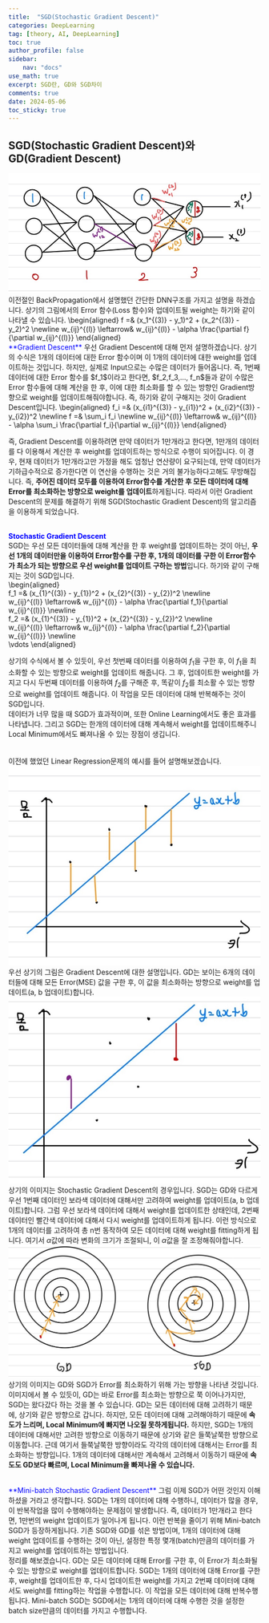 ```yaml
---
title:  "SGD(Stochastic Gradient Descent)"
categories: DeepLearning
tag: [theory, AI, DeepLearning]
toc: true
author_profile: false
sidebar:
    nav: "docs"
use_math: true
excerpt: SGD란, GD와 SGD차이
comments: true
date: 2024-05-06
toc_sticky: true
---
```


## SGD(Stochastic Gradient Descent)와 GD(Gradient Descent)
<img src="../../../assets/images/DeepLearning/2024-05-06-StochasticGradientDescent/DNN 1.jpg" alt="DNN 1" style="zoom:80%;" />    
이전절인 BackPropagation에서 설명했던 간단한 DNN구조를 가지고 설명을 하겠습니다.   
상기의 그림에서의 Error 함수(Loss 함수)와 업데이트될 weight는 하기와 같이 나타낼 수 있습니다.   
\begin{aligned}    
f =& (x_1^{(3)} - y_1)^2 + (x_2^{(3)} - y_2)^2 \newline   
w_{ij}^{(l)} \leftarrow& w_{ij}^{(l)} - \alpha \frac{\partial f}{\partial w_{ij}^{(l)}} 
\end{aligned}   

<br>
<span style='color:blue'>**Gradient Descent**</span>   
우선 Gradient Descent에 대해 먼저 설명하겠습니다. 상기의 수식은 1개의 데이터에 대한 Error 함수이며 이 1개의 데이터에 대한 weight를 업데이트하는 것입니다. 하지만, 실제로 Input으로는 수많은 데이터가 들어옵니다. 즉, 1번째 데이터에 대한 Error 함수를 $f_1$이라고 한다면, $f_2,f_3,..., f_n$들과 같이 수많은 Error 함수들에 대해 계산을 한 후, 이에 대한 최소화를 할 수 있는 방향인 Gradient방향으로 weight를 업데이트해줘야합니다. 즉, 하기와 같이 구해지는 것이 Gradient Descent입니다.   
\begin{aligned}    
f_i =& (x_{i1}^{(3)} - y_{i1})^2 + (x_{i2}^{(3)} - y_{i2})^2 \newline   
f =& \sum_i f_i \newline   
w_{ij}^{(l)} \leftarrow& w_{ij}^{(l)} - \alpha \sum_i \frac{\partial f_i}{\partial w_{ij}^{(l)}} 
\end{aligned}   

즉, Gradient Descent를 이용하려면 만약 데이터가 1만개라고 한다면, 1만개의 데이터를 다 이용해서 계산한 후 weight를 업데이트하는 방식으로 수행이 되어집니다. 이 경우, 현재 데이터가 1만개라고만 가정을 해도 엄청난 연산량이 요구되는데, 만약 데이터가 기하급수적으로 증가한다면 이 연산을 수행하는 것은 거의 불가능하다고해도 무방해집니다. 즉, **주어진 데이터 모두를 이용하여 Error함수를 게산한 후 모든 데이터에 대해 Error를 최소화하는 방향으로 weight를 업데이트**하게됩니다. 따라서 이런 Gradient Descent의 문제를 해결하기 위해 SGD(Stochastic Gradient Descent)의 알고리즘을 이용하게 되었습니다.   
<br>   

<span style='color:blue'>**Stochastic Gradient Descent**</span>   
SGD는 우선 모든 데이터들에 대해 계산을 한 후 weight를 업데이트하는 것이 아닌, **우선 1개의 데이터만을 이용하여 Error함수를 구한 후, 1개의 데이터를 구한 이 Error함수가 최소가 되는 방향으로 우선 weight를 업데이트 구하는 방법**입니다. 하기와 같이 구해지는 것이 SGD입니다.    
\begin{aligned}    
f_1 =& (x_{1}^{(3)} - y_{1})^2 + (x_{2}^{(3)} - y_{2})^2 \newline   
w_{ij}^{(l)} \leftarrow& w_{ij}^{(l)} - \alpha \frac{\partial f_1}{\partial w_{ij}^{(l)}} \newline   
f_2 =& (x_{1}^{(3)} - y_{1})^2 + (x_{2}^{(3)} - y_{2})^2 \newline   
w_{ij}^{(l)} \leftarrow& w_{ij}^{(l)} - \alpha \frac{\partial f_2}{\partial w_{ij}^{(l)}} \newline   
\vdots
\end{aligned}   

상기의 수식에서 볼 수 있듯이, 우선 첫번째 데이터를 이용하여 $f_1$을 구한 후, 이 $f_1$을 최소화할 수 있는 방향으로 weight를 업데이트 해줍니다. 그 후, 업데이트한 weight를 가지고 다시 두번째 데이터를 이용하여 $f_2$를 구해준 후, 똑같이 $f_2$를 최소활 수 있는 방향으로 weight를 업데이트 해줍니다. 이 작업을 모든 데이터에 대해 반복해주는 것이 SGD입니다.    
데이터가 너무 많을 때 SGD가 효과적이며, 또한 Online Learning에서도 좋은 효과를 나타냅니다. 그리고 SGD는 한개의 데이터에 대해 계속해서 weight를 업데이트해주니 Local Minimum에서도 빠져나올 수 있는 장점이 생깁니다.   
<br>   
이전에 했었던 Linear Regression문제의 예시를 들어 설명해보겠습니다.    
<img src="../../../assets/images/DeepLearning/2024-05-06-StochasticGradientDescent/GD 1.jpg" alt="GD" style="zoom:80%;" />    
우선 상기의 그림은 Gradient Descent에 대한 설명입니다. GD는 보이는 6개의 데이터들에 대해 모든 Error(MSE) 값을 구한 후, 이 값을 최소화하는 방향으로 weight를 업데이트(a, b 업데이트)합니다.   
<img src="../../../assets/images/DeepLearning/2024-05-06-StochasticGradientDescent/SGD 1.jpg" alt="SGD" style="zoom:80%;" />    
상기의 이미지는 Stochastic Gradient Descent의 경우입니다. SGD는 GD와 다르게 우선 1번째 데이터인 보라색 데이터에 대해서만 고려하여 weight를 업데이트(a, b 업데이트)합니다. 그럼 우선 보라색 데이터에 대해서 weight를 업데이트한 상태인데, 2번째 데이터인 빨간색 데이터에 대해서 다시 weight를 업데이트하게 됩니다. 이런 방식으로 1개의 데이터를 고려하여 총 n번 동작하여 모든 데이터에 대해 weight를 fitting하게 됩니다. 여기서 $\alpha$값에 따라 변화의 크기가 조절되니, 이 $\alpha$값을 잘 조정해줘야합니다.    
<img src="../../../assets/images/DeepLearning/2024-05-06-StochasticGradientDescent/GD SGD.jpg" alt="GD SGD" style="zoom:80%;" />    
상기의 이미지는 GD와 SGD가 Error를 최소화하기 위해 가는 방향을 나타낸 것입니다. 이미지에서 볼 수 있듯이, GD는 바로 Error를 최소화는 방향으로 쭉 이어나가지만, SGD는 왔다갔다 하는 것을 볼 수 있습니다. GD는 모든 데이터에 대해 고려하기 때문에, 상기와 같은 방향으로 갑니다. 하지만, 모든 데이터에 대해 고려해야하기 때문에 **속도가 느리며, Local Minimum에 빠지면 나오질 못하게됩니다.** 하지만, SGD는 1개의 데이터에 대해서만 고려한 방향으로 이동하기 때문에 상기와 같은 들쭉날쭉한 방향으로 이동합니다. 근데 여기서 들쭉날쭉한 방향이라도 각각의 데이터에 대해서는 Error를 최소화하는 방향입니다. 1개의 데이터에 대해서만 계속해서 고려해서 이동하기 때문에 **속도도 GD보다 빠르며, Local Minimum을 빠져나올 수 있습니다.**

<br>
<span style='color:blue'>**Mini-batch Stochastic Gradient Descent**</span>   
그럼 이제 SGD가 어떤 것인지 이해하셨을 거라고 생각합니다. SGD는 1개의 데이터에 대해 수행하니, 데이터가 많을 경우, 이 반복작업을 많이 수행해야하는 문제점이 발생합니다. 즉, 데이터가 1만개라고 한다면, 1만번의 weight 업데이트가 일어나게 됩니다. 이런 반복을 줄이기 위해 Mini-batch SGD가 등장하게됩니다. 기존 SGD와 GD를 섞은 방법이며, 1개의 데이터에 대해 weight 업데이트를 수행하는 것이 아닌, 설정한 특정 몇개(batch)만큼의 데이터를 가지고 weight를 업데이트하는 방법입니다.    
<br>   
정리를 해보겠습니다.   
GD는 모든 데이터에 대해 Error를 구한 후, 이 Error가 최소화될 수 있는 방향으로 weight를 업데이트합니다.   
SGD는 1개의 데이터에 대해 Error를 구한 후, weight를 업데이트한 후, 다시 업데이트한 weight를 가지고 2번째 데이터에 대해서도 weight를 fitting하는 작업을 수행합니다. 이 작업을 모든 데이터에 대해 반복수행됩니다.   
Mini-batch SGD는 SGD에서는 1개의 데이터에 대해 수행한 것을 설정한 batch size만큼의 데이터를 가지고 수행합니다.    
